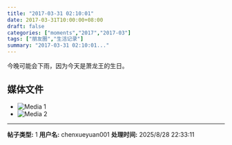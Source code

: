 ```yaml
---
title: "2017-03-31 02:10:01"
date: 2017-03-31T10:00:00+08:00
draft: false
categories: ["moments","2017","2017-03"]
tags: ["朋友圈","生活记录"]
summary: "2017-03-31 02:10:01..."
---
```


今晚可能会下雨，因为今天是萧龙王的生日。

## 媒体文件

- ![Media 1](/Moments/photos/2017-03-31/201703310210010.jpg)
- ![Media 2](/Moments/photos/2017-03-31/201703310210011.jpg)

---

**帖子类型:** 1
**用户名:** chenxueyuan001
**处理时间:** 2025/8/28 22:33:11